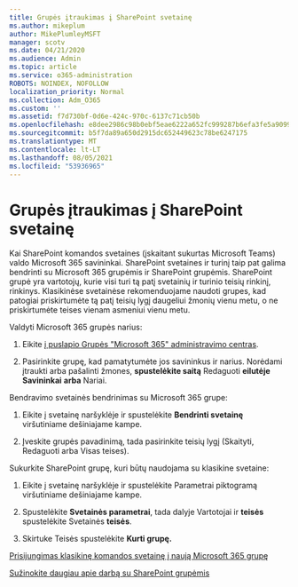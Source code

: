```yaml
---
title: Grupės įtraukimas į SharePoint svetainę
ms.author: mikeplum
author: MikePlumleyMSFT
manager: scotv
ms.date: 04/21/2020
ms.audience: Admin
ms.topic: article
ms.service: o365-administration
ROBOTS: NOINDEX, NOFOLLOW
localization_priority: Normal
ms.collection: Adm_O365
ms.custom: ''
ms.assetid: f7d730bf-0d6e-424c-970c-6137c71cb50b
ms.openlocfilehash: e8dee2986c98b0ebf5eae6222a652fc999287b6efa3fe5a9099134c44dddf670
ms.sourcegitcommit: b5f7da89a650d2915dc652449623c78be6247175
ms.translationtype: MT
ms.contentlocale: lt-LT
ms.lasthandoff: 08/05/2021
ms.locfileid: "53936965"
---
```

# <a name="add-a-group-to-a-sharepoint-site"></a>Grupės įtraukimas į SharePoint svetainę

Kai SharePoint komandos svetaines (įskaitant sukurtas Microsoft Teams) valdo Microsoft 365 savininkai. SharePoint svetaines ir turinį taip pat galima bendrinti su Microsoft 365 grupėmis ir SharePoint grupėmis. SharePoint grupė yra vartotojų, kurie visi turi tą patį svetainių ir turinio teisių rinkinį, rinkinys. Klasikinėse svetainėse rekomenduojame naudoti grupes, kad patogiai priskirtumėte tą patį teisių lygį daugeliui žmonių vienu metu, o ne priskirtumėte teises vienam asmeniui vienu metu.
  
Valdyti Microsoft 365 grupės narius:
  
1. Eikite [į puslapio Grupės "Microsoft 365" administravimo centras](https://portal.office.com/adminportal/home#/groups).
    
2. Pasirinkite grupę, kad pamatytumėte jos savininkus ir narius. Norėdami įtraukti arba pašalinti žmones, **spustelėkite saitą** Redaguoti **eilutėje Savininkai** **arba** Nariai. 
    
Bendravimo svetainės bendrinimas su Microsoft 365 grupe:
  
1. Eikite į svetainę naršyklėje ir spustelėkite **Bendrinti svetainę** viršutiniame dešiniajame kampe. 
    
2. Įveskite grupės pavadinimą, tada pasirinkite teisių lygį (Skaityti, Redaguoti arba Visas teises).
    
Sukurkite SharePoint grupę, kuri būtų naudojama su klasikine svetaine:
  
1. Eikite į svetainę naršyklėje ir spustelėkite Parametrai piktogramą viršutiniame dešiniajame kampe.
    
2. Spustelėkite **Svetainės parametrai**, tada dalyje Vartotojai ir **teisės** spustelėkite Svetainės **teisės**.
    
3. Skirtuke Teisės spustelėkite **Kurti grupę.**
    
[Prisijungimas klasikinę komandos svetainę į naują Microsoft 365 grupę](https://go.microsoft.com/fwlink/?linkid=2008654)
  
[Sužinokite daugiau apie darbą su SharePoint grupėmis](https://go.microsoft.com/fwlink/?linkid=874658)
  

